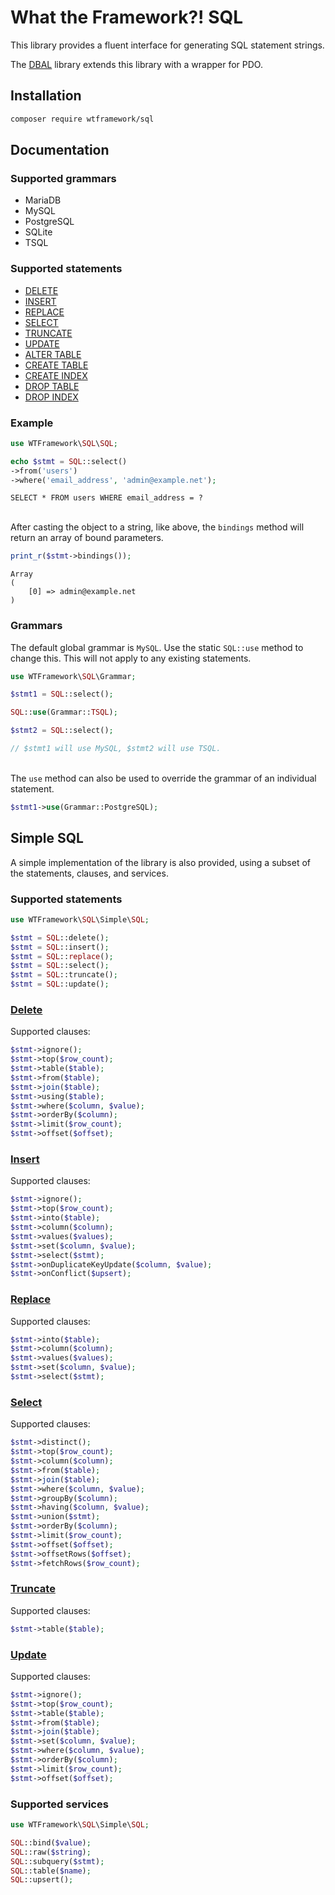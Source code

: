 # What the Framework?! SQL
This library provides a fluent interface for generating SQL statement strings.

The [DBAL](https://github.com/wtframework/dbal) library extends this library with a wrapper for PDO.

## Installation
```bash
composer require wtframework/sql
```

## Documentation

### Supported grammars
- MariaDB
- MySQL
- PostgreSQL
- SQLite
- TSQL

### Supported statements
- [DELETE](docs/delete.md)
- [INSERT](docs/insert.md)
- [REPLACE](docs/replace.md)
- [SELECT](docs/select.md)
- [TRUNCATE](docs/truncate.md)
- [UPDATE](docs/update.md)
- [ALTER TABLE](docs/alter.md)
- [CREATE TABLE](docs/create.md)
- [CREATE INDEX](docs/create-index.md)
- [DROP TABLE](docs/drop.md)
- [DROP INDEX](docs/drop-index.md)

### Example
```php
use WTFramework\SQL\SQL;

echo $stmt = SQL::select()
->from('users')
->where('email_address', 'admin@example.net');
```
```
SELECT * FROM users WHERE email_address = ?
```
\
After casting the object to a string, like above, the `bindings` method will return an array of bound parameters.
```php
print_r($stmt->bindings());
```
```
Array
(
    [0] => admin@example.net
)
```

### Grammars
The default global grammar is `MySQL`. Use the static `SQL::use` method to change this. This will not apply to any existing statements.
```php
use WTFramework\SQL\Grammar;

$stmt1 = SQL::select();

SQL::use(Grammar::TSQL);

$stmt2 = SQL::select();

// $stmt1 will use MySQL, $stmt2 will use TSQL.
```
\
The `use` method can also be used to override the grammar of an individual statement.
```php
$stmt1->use(Grammar::PostgreSQL);
```

## Simple SQL
A simple implementation of the library is also provided, using a subset of the statements, clauses, and services.

### Supported statements
```php
use WTFramework\SQL\Simple\SQL;

$stmt = SQL::delete();
$stmt = SQL::insert();
$stmt = SQL::replace();
$stmt = SQL::select();
$stmt = SQL::truncate();
$stmt = SQL::update();
```

### [Delete](docs/delete.md)

Supported clauses:
```php
$stmt->ignore();
$stmt->top($row_count);
$stmt->table($table);
$stmt->from($table);
$stmt->join($table);
$stmt->using($table);
$stmt->where($column, $value);
$stmt->orderBy($column);
$stmt->limit($row_count);
$stmt->offset($offset);
```

### [Insert](docs/insert.md)

Supported clauses:
```php
$stmt->ignore();
$stmt->top($row_count);
$stmt->into($table);
$stmt->column($column);
$stmt->values($values);
$stmt->set($column, $value);
$stmt->select($stmt);
$stmt->onDuplicateKeyUpdate($column, $value);
$stmt->onConflict($upsert);
```

### [Replace](docs/replace.md)

Supported clauses:
```php
$stmt->into($table);
$stmt->column($column);
$stmt->values($values);
$stmt->set($column, $value);
$stmt->select($stmt);
```

### [Select](docs/select.md)

Supported clauses:
```php
$stmt->distinct();
$stmt->top($row_count);
$stmt->column($column);
$stmt->from($table);
$stmt->join($table);
$stmt->where($column, $value);
$stmt->groupBy($column);
$stmt->having($column, $value);
$stmt->union($stmt);
$stmt->orderBy($column);
$stmt->limit($row_count);
$stmt->offset($offset);
$stmt->offsetRows($offset);
$stmt->fetchRows($row_count);
```

### [Truncate](docs/truncate.md)

Supported clauses:
```php
$stmt->table($table);
```

### [Update](docs/update.md)

Supported clauses:
```php
$stmt->ignore();
$stmt->top($row_count);
$stmt->table($table);
$stmt->from($table);
$stmt->join($table);
$stmt->set($column, $value);
$stmt->where($column, $value);
$stmt->orderBy($column);
$stmt->limit($row_count);
$stmt->offset($offset);
```

### Supported services
```php
use WTFramework\SQL\Simple\SQL;

SQL::bind($value);
SQL::raw($string);
SQL::subquery($stmt);
SQL::table($name);
SQL::upsert();
```